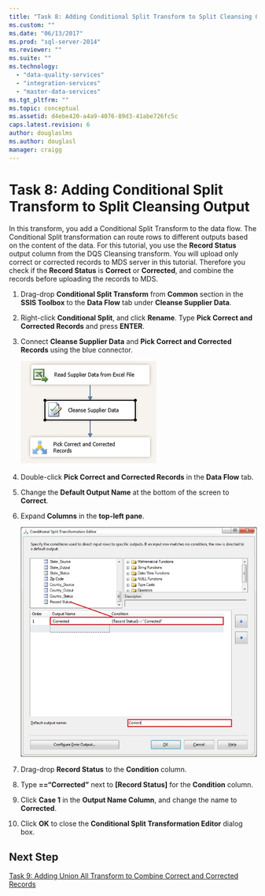 ```yaml
---
title: "Task 8: Adding Conditional Split Transform to Split Cleansing Output | Microsoft Docs"
ms.custom: ""
ms.date: "06/13/2017"
ms.prod: "sql-server-2014"
ms.reviewer: ""
ms.suite: ""
ms.technology: 
  - "data-quality-services"
  - "integration-services"
  - "master-data-services"
ms.tgt_pltfrm: ""
ms.topic: conceptual
ms.assetid: d4ebe420-a4a9-4076-89d3-41abe726fc5c
caps.latest.revision: 6
author: douglaslms
ms.author: douglasl
manager: craigg
---
```

# Task 8: Adding Conditional Split Transform to Split Cleansing Output
  In this transform, you add a Conditional Split Transform to the data flow. The Conditional Split transformation can route rows to different outputs based on the content of the data. For this tutorial, you use the **Record Status** output column from the DQS Cleansing transform. You will upload only correct or corrected records to MDS server in this tutorial. Therefore you check if the **Record Status** is **Correct** or **Corrected**, and combine the records before uploading the records to MDS.  
  
1.  Drag-drop **Conditional Split Transform** from **Common** section in the **SSIS Toolbox** to the **Data Flow** tab under **Cleanse Supplier Data**.  
  
2.  Right-click **Conditional Split**, and click **Rename**. Type **Pick Correct and Corrected Records** and press **ENTER**.  
  
3.  Connect **Cleanse Supplier Data** and **Pick Correct and Corrected Records** using the blue connector.  
  
     ![Cleanse Supplier Data -> Pick Correct & Corrected](../../2014/tutorials/media/et-addingcsttosplitcleansingoutput-01.jpg "Cleanse Supplier Data -> Pick Correct & Corrected")  
  
4.  Double-click **Pick Correct and Corrected Records** in the **Data Flow** tab.  
  
5.  Change the **Default Output Name** at the bottom of the screen to **Correct**.  
  
6.  Expand **Columns** in the **top-left pane**.  
  
     ![Conditional Split Transformation Editor](../../2014/tutorials/media/et-addingcsttosplitcleansingoutput-02.jpg "Conditional Split Transformation Editor")  
  
7.  Drag-drop **Record Status** to the **Condition** column.  
  
8.  Type **==“Corrected”** next to **[Record Status]** for the **Condition** column.  
  
9. Click **Case 1** in the **Output Name Column**, and change the name to **Corrected**.  
  
10. Click **OK** to close the **Conditional Split Transformation Editor** dialog box.  
  
## Next Step  
 [Task 9: Adding Union All Transform to Combine Correct and Corrected Records](../../2014/tutorials/task-9-adding-union-all-transform-to-combine-correct-and-corrected-records.md)  
  
  

